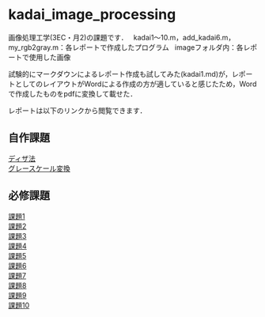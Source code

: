 # kadai_image_processing
画像処理工学(3EC・月2)の課題です．
  
kadai1～10.m，add_kadai6.m，my_rgb2gray.m：各レポートで作成したプログラム  
imageフォルダ内：各レポートで使用した画像  

試験的にマークダウンによるレポート作成も試してみた(kadai1.md)が，レポートとしてのレイアウトがWordによる作成の方が適していると感じたため，Wordで作成したものをpdfに変換して載せた．

レポートは以下のリンクから閲覧できます．

## 自作課題
[ディザ法](/report/add_kadai6.pdf)  
[グレースケール変換](/report/add_mono.pdf)
## 必修課題
[課題1](/report/kadai1.pdf)  
[課題2](/report/kadai2.pdf)  
[課題3](/report/kadai3.pdf)  
[課題4](/report/kadai4.pdf)  
[課題5](/report/kadai5.pdf)   
[課題6](/report/kadai6.pdf)  
[課題7](/report/kadai7.pdf)  
[課題8](/report/kadai8.pdf)  
[課題9](/report/kadai9.pdf)  
[課題10](/report/kadai10.pdf)
